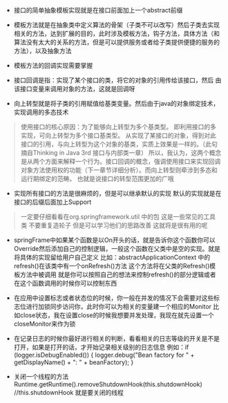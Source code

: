 * 接口的简单抽象模板实现就是在接口前面加上一个abstract前缀
* 模板方法就是在抽象类中定义算法的骨架（子类不可以改写）然后子类去实现相关的方法，达到扩展的目的，此时涉及模板方法，钩子方法，具体方法（和算法没有太大的关系的方法，但是可以提供服务或者给子类提供便捷的服务的方法），以及抽象方法

* 模板方法的回调实现需要掌握
* 接口回调是指：实现了某个接口的类，将它的对象的引用传给该接口，然后 由该接口变量来调用对象的方法，这就是回调呀
* 向上转型就是将子类的引用赋值给基类变量。然后由于java的对象绑定技术，实现调用的多态技术
> 使用接口的核心原因：为了能够向上转型为多个基类型。
即利用接口的多实现，可向上转型为多个接口基类型。
从实现了某接口的对象，得到对此接口的引用，与向上转型为这个对象的基类，实质上效果是一样的。（此句摘自Thinking in Java 3rd 接口与内部类一章）
所以，我认为，这两个概念是从两个方面来解释一个行为。接口回调的概念，强调使用接口来实现回调对象方法使用权的功能（下一章节详细分析）。而向上转型则牵涉到多态和运行期绑定的范畴。
也就是说接口的转型范围更加的广哦

* 实现所有接口的方法是很麻烦的，但是可以继承默认的实现  默认的实现就是在接口的后缀后面加上Support

>一定要仔细看看在org.springframework.util 中的包  这是一些常见的工具类 不要重复造轮子  但是可以学习他们的思路改善  这就将是很有用的呢


* springFrame中如果某个函数是以On开头的话，就是告诉你这个函数你可以Override然后添加自己的控制逻辑，一般这个函数在父类中是空的实现。就是将具体的实现留给用户自己定义
比如：abstractApplicationContext 中的refresh()在该类中有一个onRefresh()方法 这个方法将在父类的Refresh()模板方法中被调用  就是你可以按照自己的想法来控制refresh()的部分逻辑或者在这个函数调用的时候你可以控制东西

* 在应用中设置标志或者状态位的时候，你一般在并发的情况下会需要对这些标志位进行加锁同步访问你，此时你可以为相关的变量建一个相应的Monitor   比如close状态，我在设置close的时候我想要并发处理，我现在就先设置一个closeMonitor来作为锁

* 在记录日志的时候你最好进行相关的判断，看看相关的日志等级的开关是不是打开，如果是打开的话，才开始记录相关级别的日志信息  例如：if (logger.isDebugEnabled()) {
    logger.debug("Bean factory for " + getDisplayName() + ": " + beanFactory);
}
* 关闭一个线程的方法Runtime.getRuntime().removeShutdownHook(this.shutdownHook) //this.shutdownHook 就是要关闭的线程

